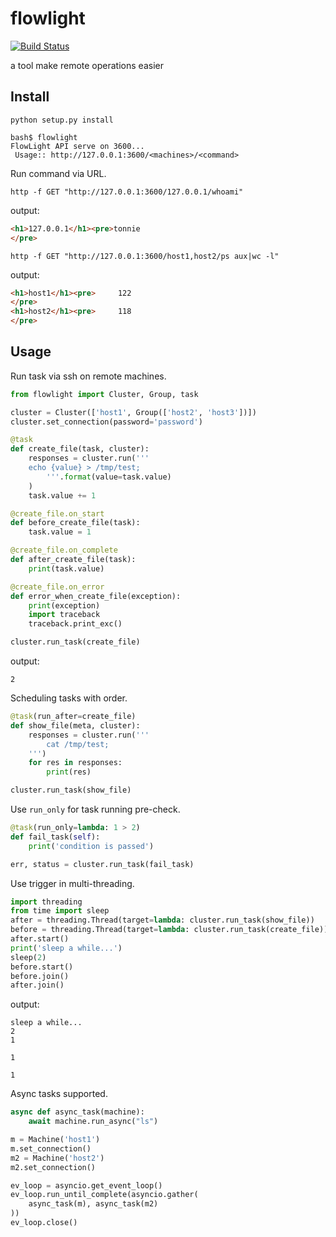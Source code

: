 # flowlight
[![Build Status](https://travis-ci.org/tonnie17/flowlight.svg?branch=master)](https://travis-ci.org/tonnie17/flowlight)

a tool make remote operations easier

## Install

```
python setup.py install
```

```
bash$ flowlight
FlowLight API serve on 3600...
 Usage:: http://127.0.0.1:3600/<machines>/<command>
```

Run command via URL.

```
http -f GET "http://127.0.0.1:3600/127.0.0.1/whoami"
```

output:

```html
<h1>127.0.0.1</h1><pre>tonnie
</pre>
```

```
http -f GET "http://127.0.0.1:3600/host1,host2/ps aux|wc -l"
```

output:

```html
<h1>host1</h1><pre>     122
</pre>
<h1>host2</h1><pre>     118
</pre>
```

## Usage

Run task via ssh on remote machines.

```python
from flowlight import Cluster, Group, task

cluster = Cluster(['host1', Group(['host2', 'host3'])])
cluster.set_connection(password='password')

@task
def create_file(task, cluster):
    responses = cluster.run('''
    echo {value} > /tmp/test;
        '''.format(value=task.value)
    )
    task.value += 1

@create_file.on_start
def before_create_file(task):
    task.value = 1

@create_file.on_complete
def after_create_file(task):
    print(task.value)

@create_file.on_error
def error_when_create_file(exception):
    print(exception)
    import traceback
    traceback.print_exc()

cluster.run_task(create_file)
```

output:

```
2
```

Scheduling tasks with order.

```python
@task(run_after=create_file)
def show_file(meta, cluster):
    responses = cluster.run('''
        cat /tmp/test;            
    ''')
    for res in responses:
        print(res)

cluster.run_task(show_file)
```

Use `run_only` for task running pre-check.

```python
@task(run_only=lambda: 1 > 2)
def fail_task(self):
    print('condition is passed')

err, status = cluster.run_task(fail_task)
```

Use trigger in multi-threading.

```python
import threading
from time import sleep
after = threading.Thread(target=lambda: cluster.run_task(show_file))
before = threading.Thread(target=lambda: cluster.run_task(create_file))
after.start()
print('sleep a while...')
sleep(2)
before.start()
before.join()
after.join()
```

output:

```
sleep a while...
2
1

1

1
```

Async tasks supported.

```python
async def async_task(machine):
    await machine.run_async("ls")

m = Machine('host1')
m.set_connection()
m2 = Machine('host2')
m2.set_connection()

ev_loop = asyncio.get_event_loop()
ev_loop.run_until_complete(asyncio.gather(
    async_task(m), async_task(m2)
))
ev_loop.close()
```
